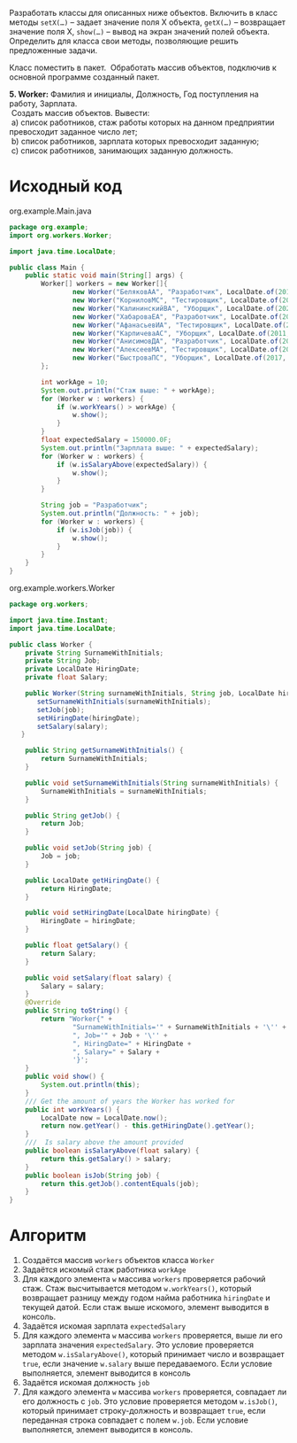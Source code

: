 Разработать классы для описанных ниже объектов. Включить в класс методы `setX(…)` – задает значение поля X объекта, `getX(…)` – возвращает значение поля X, `show(…)` – вывод на экран значений полей объекта. Определить для класса свои методы, позволяющие решить предложенные задачи.

Класс поместить в пакет.  Обработать массив объектов, подключив к основной программе созданный пакет.

**5. Worker:** Фамилия и инициалы, Должность, Год поступления на работу, Зарплата.  
 Создать массив объектов. Вывести:  
 a) список работников, стаж работы которых на данном предприятии превосходит заданное число лет;  
 b) список работников, зарплата которых превосходит заданную;  
 c) список работников, занимающих заданную должность.

# Исходный код
org.example.Main.java
```java
package org.example;
import org.workers.Worker;

import java.time.LocalDate;

public class Main {
    public static void main(String[] args) {
        Worker[] workers = new Worker[]{
                new Worker("БеляковАА", "Разработчик", LocalDate.of(2019, 1, 1), 250000.0F),
                new Worker("КорниловМС", "Тестировщик", LocalDate.of(2017, 1, 1), 150000.0F),
                new Worker("КалининскийВА", "Уборщик", LocalDate.of(2021, 1, 1), 60000.0F),
                new Worker("ХабароваЕА", "Разработчик", LocalDate.of(2024, 1, 1), 90000.0F),
                new Worker("АфанасьевИА", "Тестировщик", LocalDate.of(2008, 1, 1), 80000.0F),
                new Worker("КарпичеваАС", "Уборщик", LocalDate.of(2011, 1, 1), 135000.0F),
                new Worker("АнисимовДА", "Разработчик", LocalDate.of(2014, 1, 1), 95000.0F),
                new Worker("АлексеевМА", "Тестировщик", LocalDate.of(2015, 1, 1), 999999.0F),
                new Worker("БыстроваПС", "Уборщик", LocalDate.of(2017, 1, 1), 10000.0F),
        };

        int workAge = 10;
        System.out.println("Стаж выше: " + workAge);
        for (Worker w : workers) {
            if (w.workYears() > workAge) {
                w.show();
            }
        }
        float expectedSalary = 150000.0F;
        System.out.println("Зарплата выше: " + expectedSalary);
        for (Worker w : workers) {
            if (w.isSalaryAbove(expectedSalary)) {
                w.show();
            }
        }

        String job = "Разработчик";
        System.out.println("Должность: " + job);
        for (Worker w : workers) {
            if (w.isJob(job)) {
                w.show();
            }
        }
    }
}
```
org.example.workers.Worker
```java
package org.workers;

import java.time.Instant;
import java.time.LocalDate;

public class Worker {
    private String SurnameWithInitials;
    private String Job;
    private LocalDate HiringDate;
    private float Salary;

    public Worker(String surnameWithInitials, String job, LocalDate hiringDate, float salary) {
       setSurnameWithInitials(surnameWithInitials);
       setJob(job);
       setHiringDate(hiringDate);
       setSalary(salary);
   }

    public String getSurnameWithInitials() {
        return SurnameWithInitials;
    }

    public void setSurnameWithInitials(String surnameWithInitials) {
        SurnameWithInitials = surnameWithInitials;
    }

    public String getJob() {
        return Job;
    }

    public void setJob(String job) {
        Job = job;
    }

    public LocalDate getHiringDate() {
        return HiringDate;
    }

    public void setHiringDate(LocalDate hiringDate) {
        HiringDate = hiringDate;
    }

    public float getSalary() {
        return Salary;
    }

    public void setSalary(float salary) {
        Salary = salary;
    }
    @Override
    public String toString() {
        return "Worker{" +
                "SurnameWithInitials='" + SurnameWithInitials + '\'' +
                ", Job='" + Job + '\'' +
                ", HiringDate=" + HiringDate +
                ", Salary=" + Salary +
                '}';
    }
    public void show() {
        System.out.println(this);
    }
    /// Get the amount of years the Worker has worked for
    public int workYears() {
        LocalDate now = LocalDate.now();
        return now.getYear() - this.getHiringDate().getYear();
    }
    ///  Is salary above the amount provided
    public boolean isSalaryAbove(float salary) {
        return this.getSalary() > salary;
    }
    public boolean isJob(String job) {
        return this.getJob().contentEquals(job);
    }
}
```
# Алгоритм
1. Создаётся массив `workers` объектов класса `Worker`
2. Задаётся искомый стаж работника `workAge`
3. Для каждого элемента `w` массива `workers` проверяется рабочий стаж. Стаж высчитывается методом `w.workYears()`, который возвращает разницу между годом найма работника `hiringDate` и текущей датой. Если стаж выше искомого, элемент выводится в консоль.
4. Задаётся искомая зарплата `expectedSalary`
5. Для каждого элемента `w` массива `workers` проверяется, выше ли его зарплата значения `expectedSalary`. Это условие проверяется методом `w.isSalaryAbove()`, который принимает число и возвращает `true`, если значение `w.salary` выше передаваемого. Если условие выполняется, элемент выводится в консоль
6. Задаётся искомая должность `job`
7. Для каждого элемента `w` массива `workers` проверяется, совпадает ли его должность с `job`. Это условие проверяется методом `w.isJob()`, который принимает строку-должность и возвращает `true`, если переданная строка совпадает с полем `w.job`. Если условие выполняется, элемент выводится в консоль.